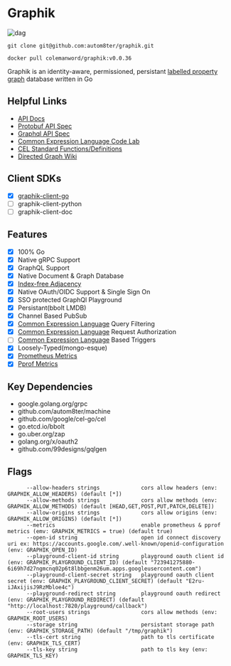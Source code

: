 # Graphik

![dag](images/dag.png)

    git clone git@github.com:autom8ter/graphik.git
    
    docker pull colemanword/graphik:v0.0.36

Graphik is an identity-aware, permissioned, persistant [labelled property graph](https://en.wikipedia.org/wiki/Graph_database#Labeled-property_graph) database written in Go

## Helpful Links

- [API Docs](docs/README.md)
- [Protobuf API Spec](https://github.com/autom8ter/graphik/blob/master/graphik.proto)
- [Graphql API Spec](https://github.com/autom8ter/graphik/blob/master/schema.graphqls)
- [Common Expression Language Code Lab](https://codelabs.developers.google.com/codelabs/cel-go/index.html#0)
- [CEL Standard Functions/Definitions](https://github.com/google/cel-spec/blob/master/doc/langdef.md#standard-definitions)
- [Directed Graph Wiki](https://en.wikipedia.org/wiki/Directed_graph)

## Client SDKs
- [x] [graphik-client-go](https://github.com/autom8ter/graphik-client-go)
- [ ] graphik-client-python
- [ ] graphik-client-doc

## Features
- [x] 100% Go
- [x] Native gRPC Support
- [x] GraphQL Support
- [x] Native Document & Graph Database
- [x] [Index-free Adjacency](https://dzone.com/articles/the-secret-sauce-of-graph-databases)
- [x] Native OAuth/OIDC Support & Single Sign On
- [x] SSO protected GraphQl Playground
- [x] Persistant(bbolt LMDB)
- [x] Channel Based PubSub
- [x] [Common Expression Language](https://opensource.google/projects/cel) Query Filtering
- [x] [Common Expression Language](https://opensource.google/projects/cel) Request Authorization
- [ ] [Common Expression Language](https://opensource.google/projects/cel) Based Triggers
- [x] Loosely-Typed(mongo-esque)
- [x] [Prometheus Metrics](https://prometheus.io/)
- [x] [Pprof Metrics](https://blog.golang.org/pprof)

## Key Dependencies

- google.golang.org/grpc
- github.com/autom8ter/machine
- github.com/google/cel-go/cel
- go.etcd.io/bbolt
- go.uber.org/zap
- golang.org/x/oauth2
- github.com/99designs/gqlgen

## Flags

```text
      --allow-headers strings             cors allow headers (env: GRAPHIK_ALLOW_HEADERS) (default [*])
      --allow-methods strings             cors allow methods (env: GRAPHIK_ALLOW_METHODS) (default [HEAD,GET,POST,PUT,PATCH,DELETE])
      --allow-origins strings             cors allow origins (env: GRAPHIK_ALLOW_ORIGINS) (default [*])
      --metrics                           enable prometheus & pprof metrics (emv: GRAPHIK_METRICS = true) (default true)
      --open-id string                    open id connect discovery uri ex: https://accounts.google.com/.well-known/openid-configuration (env: GRAPHIK_OPEN_ID)
      --playground-client-id string       playground oauth client id (env: GRAPHIK_PLAYGROUND_CLIENT_ID) (default "723941275880-6i69h7d27ngmcnq02p6t8lbbgenm26um.apps.googleusercontent.com")
      --playground-client-secret string   playground oauth client secret (env: GRAPHIK_PLAYGROUND_CLIENT_SECRET) (default "E2ru-iJAxijisJ9RzMbloe4c")
      --playground-redirect string        playground oauth redirect (env: GRAPHIK_PLAYGROUND_REDIRECT) (default "http://localhost:7820/playground/callback")
      --root-users strings                cors allow methods (env: GRAPHIK_ROOT_USERS)
      --storage string                    persistant storage path (env: GRAPHIK_STORAGE_PATH) (default "/tmp/graphik")
      --tls-cert string                   path to tls certificate (env: GRAPHIK_TLS_CERT)
      --tls-key string                    path to tls key (env: GRAPHIK_TLS_KEY)
```